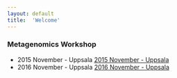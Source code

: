 ```yaml
---
layout: default
title:  'Welcome'
---
```


### Metagenomics Workshop      

* 2015 November - Uppsala  [2015 November - Uppsala](1511/)  
* 2016 November - Uppsala  [2016 November - Uppsala](1611/)

